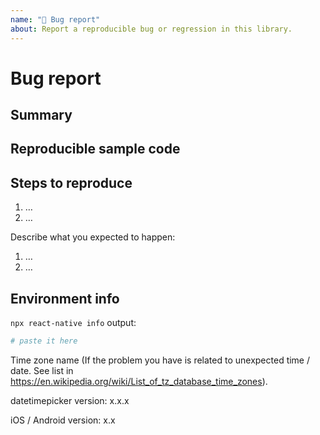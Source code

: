 ```yaml
---
name: "🐛 Bug report"
about: Report a reproducible bug or regression in this library.
---
```


# Bug report

<!--
👋 Hi!

🚨 Please read the following carefully. Your issue probably will be closed if it doesn't include all necessary information. 🚨

Before submitting a new issue, please:

- Test using the latest release of the library, as maybe your bug has been already fixed.
- Check for possible duplicate issues, with possible answers.

Still no progress? Fill the template. 👇
-->

## Summary

<!--

Provide a clear and concise description of what the bug is.

If you're asking for help, please make it easy for us to help you!

-->

## Reproducible sample code

<!--
- You must provide a **minimal and easy-to-run** reproduction of your issue - [how to create a minimal reproduction?](https://stackoverflow.com/help/mcve). We're a small team of maintainers (1) and do not have time to try reproduce bugs ourselves.

That means the code needs to have all the variables and imports defined, and can be copy + pasted and executed right away.

- Please try to reproduce the bugs on the provided example app. Either provide a link to the repo that reproduces the bug or provide your code that reproduces the issue and that we can copy + paste to run
- Provide other samples: error messages / stack traces, screenshots, gifs, as suitable.
-->

## Steps to reproduce

<!--
- Explain the steps we need to take to reproduce the issue:
-->

1. …
2. …

Describe what you expected to happen:

1. …
2. …

## Environment info

<!--
If you're using Expo, please state the version of it.
Run `npx react-native info` in your terminal and paste the results here. Also, include the *precise* version number of this library that you are using in the project.
-->

`npx react-native info` output:

```bash
# paste it here
```

Time zone name (If the problem you have is related to unexpected time / date. See list in https://en.wikipedia.org/wiki/List_of_tz_database_time_zones).

datetimepicker version: x.x.x

iOS / Android version: x.x

